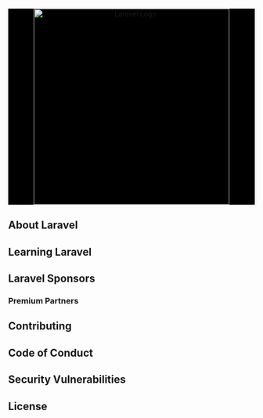 <p align="center" style="background-color:black"><a href="https://refera.com.br/" target="_blank"><img src="https://refera.com.br/wp-content/uploads/2021/12/logo-refera-112px.png" width="400" alt="Laravel Logo"></a></p>


## About Laravel


## Learning Laravel

## Laravel Sponsors


### Premium Partners


## Contributing


## Code of Conduct


## Security Vulnerabilities


## License